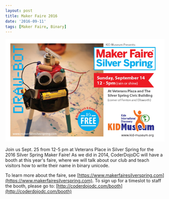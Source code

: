 ```yaml
---
layout: post
title: Maker Faire 2016
date: '2016-09-11'
tags: [Maker Faire, Binary]
---
```


<img src="../assets/makerfaire.jpg" alt="maker faire banner" />

Join us Sept. 25 from 12-5 pm at Veterans Place in Silver Spring for the 2016 Silver Spring Maker Faire! As we did in 2014, CoderDojoDC will have a booth at this year's faire, where we will talk about our club and teach visitors how to write their name in binary unicode.

To learn more about the faire, see [https://www.makerfairesilverspring.com](https://www.makerfairesilverspring.com). To sign up for a timeslot to staff the booth, please go to: [http://coderdojodc.com/booth](http://coderdojodc.com/booth)


